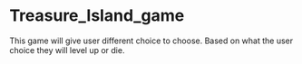 # Treasure_Island_game
This game will give user different choice to choose. Based on what the user choice they will level up or die. 
